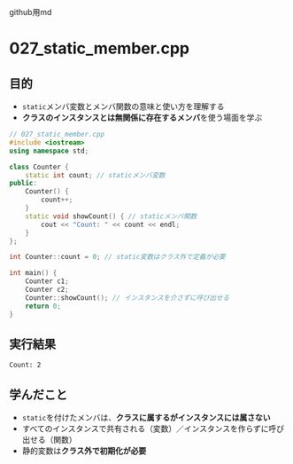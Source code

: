 github用md

# 027_static_member.cpp

## 目的
- `static`メンバ変数とメンバ関数の意味と使い方を理解する
- **クラスのインスタンスとは無関係に存在するメンバ**を使う場面を学ぶ

```cpp
// 027_static_member.cpp
#include <iostream>
using namespace std;

class Counter {
    static int count; // staticメンバ変数
public:
    Counter() {
        count++;
    }
    static void showCount() { // staticメンバ関数
        cout << "Count: " << count << endl;
    }
};

int Counter::count = 0; // static変数はクラス外で定義が必要

int main() {
    Counter c1;
    Counter c2;
    Counter::showCount(); // インスタンスを介さずに呼び出せる
    return 0;
}
```

## 実行結果
```
Count: 2
```

## 学んだこと
- `static`を付けたメンバは、**クラスに属するがインスタンスには属さない**
- すべてのインスタンスで共有される（変数）／インスタンスを作らずに呼び出せる（関数）
- 静的変数は**クラス外で初期化が必要**

